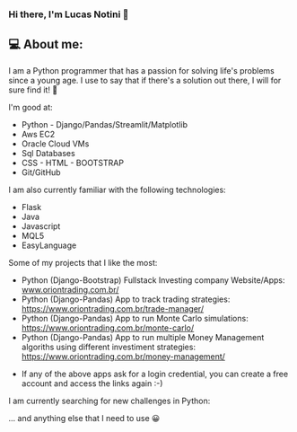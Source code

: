 ### Hi there, I'm Lucas Notini 👋

## 💻 About me:

I am a Python programmer that has a passion for solving life's problems since a young age.
I use to say that if there's a solution out there, I will for sure find it! :monocle_face:

I'm good at:
- Python - Django/Pandas/Streamlit/Matplotlib
- Aws EC2
- Oracle Cloud VMs
- Sql Databases
- CSS - HTML - BOOTSTRAP
- Git/GitHub

I am also currently familiar with the following technologies:
- Flask
- Java
- Javascript
- MQL5
- EasyLanguage

Some of my projects that I like the most:
- Python (Django-Bootstrap) Fullstack Investing company Website/Apps: www.oriontrading.com.br/
- Python (Django-Pandas) App to track trading strategies: https://www.oriontrading.com.br/trade-manager/
- Python (Django-Pandas) App to run Monte Carlo simulations: https://www.oriontrading.com.br/monte-carlo/
- Python (Django-Pandas) App to run multiple Money Management algoriths using different investiment strategies: https://www.oriontrading.com.br/money-management/

* If any of the above apps ask for a login credential, you can create a free account and access the links again :-)

I am currently searching for new challenges in Python:

... and anything else that I need to use :grinning:


<!--
**lucasnotini/lucasnotini** is a ✨ _special_ ✨ repository because its `README.md` (this file) appears on your GitHub profile.

Here are some ideas to get you started:

- 🔭 I’m currently working on ...
- 🌱 I’m currently learning ...
- 👯 I’m looking to collaborate on ...
- 🤔 I’m looking for help with ...
- 💬 Ask me about ...
- 📫 How to reach me: ...
- 😄 Pronouns: ...
- ⚡ Fun fact: ...
-->
